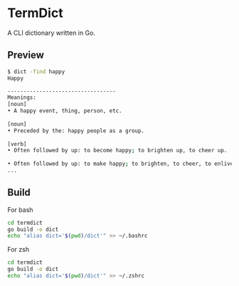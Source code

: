 # TermDict

A CLI dictionary written in Go.

## Preview

```bash
$ dict -find happy 
Happy

----------------------------------
Meanings:
[noun]
• A happy event, thing, person, etc.
  
[noun]
• Preceded by the: happy people as a group.
  
[verb]
• Often followed by up: to become happy; to brighten up, to cheer up.
  
• Often followed by up: to make happy; to brighten, to cheer, to enliven.
...
```

## Build

For bash

```bash
cd termdict
go build -o dict
echo "alias dict='$(pwd)/dict'" >> ~/.bashrc
```

For zsh
```bash
cd termdict
go build -o dict
echo "alias dict='$(pwd)/dict'" >> ~/.zshrc
```
```